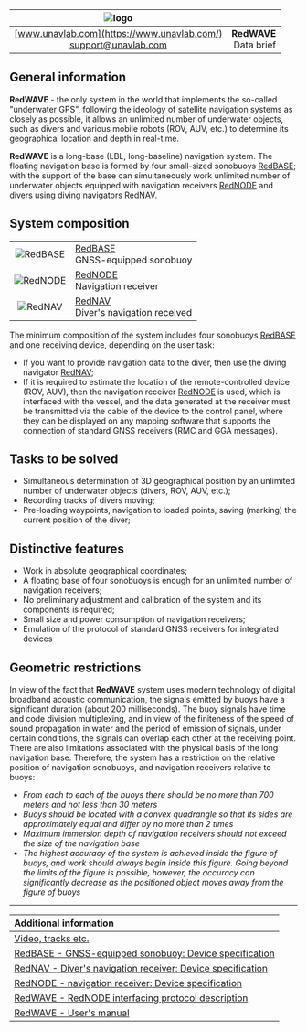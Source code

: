 | ![logo](https://ucnl.github.io/documentation/sm_logo.png) |  |
| :---: | ---: |
| [www.unavlab.com](https://www.unavlab.com/) <br/> [support@unavlab.com](mailto:support@unavlab.com) | **RedWAVE**<br/> Data brief |

## General information
**RedWAVE** - the only system in the world that implements the so-called "underwater GPS", following the ideology of satellite 
navigation systems as closely as possible, it allows an unlimited number of underwater objects, such as divers and various mobile robots (ROV, AUV, etc.) to determine
its geographical location and depth in real-time.

**RedWAVE** is a long-base (LBL, long-baseline) navigation system. The floating navigation base is formed by four small-sized
sonobuoys [RedBASE](RedBASE_Specification_en.md); with the support of the base can simultaneously work
unlimited number of underwater objects equipped with navigation receivers [RedNODE](RedNODE_Specification_en.md) and divers using diving 
navigators [RedNAV](RedNAV_Specification_en.md).

## System composition

|  |  |
| :---: | :--- |
| ![RedBASE](https://ucnl.github.io/documentation/def_redbase_yellow.png) | [RedBASE](RedBASE_Specification_en.md) <br/> GNSS-equipped sonobuoy |
| ![RedNODE](https://ucnl.github.io/documentation/def_modem_black.png) | [RedNODE](RedNODE_Specification_en.md) <br/> Navigation receiver |
| ![RedNAV](https://ucnl.github.io/documentation/def_rednav_yellow.png) | [RedNAV](RedNAV_Specification_en.md) <br/> Diver's navigation received |

The minimum composition of the system includes four sonobuoys [RedBASE](RedBASE_Specification_en.md) and one receiving device, 
depending on the user task:
* If you want to provide navigation data to the diver, then use the diving navigator [RedNAV](RedNAV_Specification_en.md);
* If it is required to estimate the location of the remote-controlled device (ROV, AUV), then the navigation receiver 
[RedNODE](RedNODE_Specification_en.md) is used, which is interfaced with the vessel, and the data generated at the receiver must be 
transmitted via the cable of the device to the control panel, where they can be displayed on any mapping software that supports the 
connection of standard GNSS receivers (RMC and GGA messages).

## Tasks to be solved
* Simultaneous determination of 3D geographical position by an unlimited number of underwater objects (divers, ROV, AUV, etc.);
* Recording tracks of divers moving;
* Pre-loading waypoints, navigation to loaded points, saving (marking) the current position of the diver;

## Distinctive features
* Work in absolute geographical coordinates;
* A floating base of four sonobuoys is enough for an unlimited number of navigation receivers;
* No preliminary adjustment and calibration of the system and its components is required;
* Small size and power consumption of navigation receivers;
* Emulation of the protocol of standard GNSS receivers for integrated devices


## Geometric restrictions
In view of the fact that **RedWAVE** system uses modern technology of digital broadband acoustic communication, the signals emitted by 
buoys have a significant duration (about 200 milliseconds). The buoy signals have time and code division multiplexing, and in view of 
the finiteness of the speed of sound propagation in water and the period of emission of signals, under certain conditions, the signals 
can overlap each other at the receiving point. There are also limitations associated with the physical basis of the long navigation base.
Therefore, the system has a restriction on the relative position of navigation sonobuoys, and navigation receivers relative to buoys:
* _From each to each of the buoys there should be no more than 700 meters and not less than 30 meters_
* _Buoys should be located with a convex quadrangle so that its sides are approximately equal and differ by no more than 2 times_
* _Maximum immersion depth of navigation receivers should not exceed the size of the navigation base_
* _The highest accuracy of the system is achieved inside the figure of buoys, and work should always begin inside this figure. 
Going beyond the limits of the figure is possible, however, the accuracy can significantly decrease as the positioned object moves away 
from the figure of buoys_

_________  

| **Additional information** |
| :--- |
| [Video, tracks etc.](media.md) |
| [RedBASE - GNSS-equipped sonobuoy: Device specification](RedBASE_Specification_en.md) |
| [RedNAV - Diver's navigation receiver: Device specification](RedNAV_Specification_en.md) |
| [RedNODE - navigation receiver: Device specification](RedNODE_Specification_en.md) |
| [RedWAVE - RedNODE interfacing protocol description](RedWAVE_Protocol_Specification_en.html) |
| [RedWAVE - User's manual]() |
